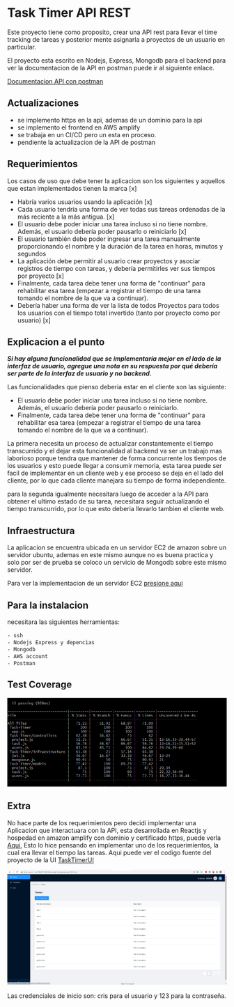 # Task Timer API REST
Este proyecto tiene como proposito, crear una API rest para
llevar el time tracking de tareas y posterior mente asignarla
a proyectos de un usuario en particular.

El proyecto esta escrito en Nodejs, Express, Mongodb para el backend
para ver la documentacion de la API en postman puede ir al siguiente enlace.

[Documentacion API con postman](https://documenter.getpostman.com/view/5820410/TWDfCCfw)
## Actualizaciones
- se implemento https en la api, ademas de un dominio para la api
- se implemento el frontend en AWS amplify 
- se trabaja en un CI/CD pero un esta en proceso.
- pendiente la actualizacion de la API de postman

## Requerimientos 
Los casos de uso que debe tener la aplicacion son los siguientes y aquellos que estan implementados tienen la marca [x]
-  Habría varios usuarios usando la aplicación [x]
- Cada usuario tendría una forma de ver todas sus tareas ordenadas de la más reciente a la más antigua. [x]
- El usuario debe poder iniciar una tarea incluso si no tiene nombre. Además, el usuario debería poder pausarlo o reiniciarlo [x]
- El usuario también debe poder ingresar una tarea manualmente proporcionando el nombre y la duración de la tarea en horas, minutos y segundos
- La aplicación debe permitir al usuario crear proyectos y asociar registros de tiempo con tareas, y debería permitirles ver sus tiempos por proyecto [x]
- Finalmente, cada tarea debe tener una forma de "continuar" para rehabilitar esa tarea (empezar a registrar el tiempo de una tarea tomando el nombre de la que va a continuar).
- Debería haber una forma de ver la lista de todos Proyectos para todos los usuarios con el tiempo total invertido (tanto por proyecto como por usuario) [x]

## Explicacion a el punto 
***Si hay alguna funcionalidad que se implementaría mejor en el lado de la interfaz de usuario, agregue una nota en su respuesta por qué debería ser parte de la interfaz de usuario y no backend.***

Las funcionalidades que pienso deberia estar en el cliente son las siguiente:
  - El usuario debe poder iniciar una tarea incluso si no tiene nombre. Además, el usuario debería poder pausarlo o reiniciarlo.
  - Finalmente, cada tarea debe tener una forma de "continuar" para rehabilitar esa tarea (empezar a registrar el tiempo de una tarea tomando el nombre de la que va a continuar).

  La primera necesita un proceso de actualizar constantemente el tiempo transcurrido y el dejar esta funcionalidad al backend va ser un trabajo mas laborioso porque tendra que mantener de forma concurrente los tiempos de los usuarios y esto puede llegar a consumir memoria, esta tarea puede ser facil de implementar en un cliente web y ese proceso se deja en el lado del cliente, por lo que cada cliente manejara su tiempo de forma independiente.

  para la segunda igualmente necesitara luego de acceder a la API para obtener el ultimo estado de su tarea, necesitara seguir actualizando el tiempo transcurrido, por lo que esto deberia llevarlo tambien el cliente web.


## Infraestructura
La aplicacion se encuentra ubicada en un servidor EC2 de amazon sobre un servidor ubuntu, ademas en este mismo aunque no es buena practica y solo por ser de prueba se coloco un servicio de Mongodb sobre este mismo servidor.

Para ver la implementacion de un servidor EC2 [presione aqui](INFRAESTRUCTURE.md)


## Para la instalacion 
 necesitara las siguientes herramientas:

    - ssh
    - Nodejs Express y depencias
    - Mongodb
    - AWS account
    - Postman

## Test Coverage
![](https://github.com/cristian-programmer/Task-Timer/blob/main/screenshots/testcoverage.PNG)

## Extra
 No hace parte de los requerimientos pero decidi implementar una Aplicacion
 que interactuara con la API, esta desarrollada en Reactjs y hospedad en amazon amplify con dominio y certificado https, puede verla [Aqui](https://www.tasktimer.cf/), Esto lo hice pensando en implementar uno de los requerimientos, la cual era llevar el tiempo las tareas.
 Aqui puede ver el codigo fuente del proyecto de la UI
 [TaskTimerUI](https://github.com/cristian-programmer/TaskTimerUI)

 ![](https://github.com/cristian-programmer/Task-Timer/blob/main/screenshots/tasktimerui.PNG)

Las credenciales de inicio son: cris para el usuario y 123 para la contraseña.








